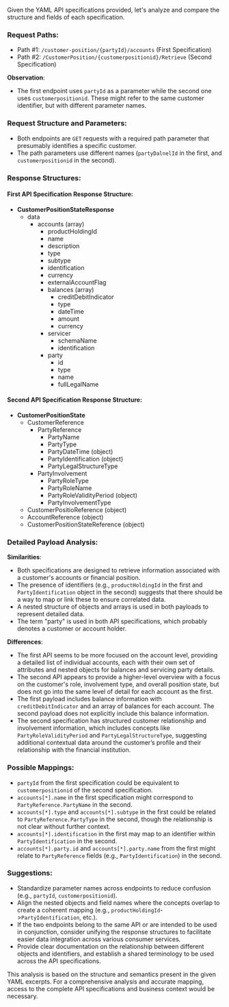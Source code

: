 Given the YAML API specifications provided, let's analyze and compare the structure and fields of each specification.

### Request Paths:
- Path #1: `/customer-position/{partyId}/accounts` (First Specification)
- Path #2: `/CustomerPosition/{customerpositionid}/Retrieve` (Second Specification)

**Observation**: 
- The first endpoint uses `partyId` as a parameter while the second one uses `customerpositionid`. These might refer to the same customer identifier, but with different parameter names.

### Request Structure and Parameters:
- Both endpoints are `GET` requests with a required path parameter that presumably identifies a specific customer.
- The path parameters use different names (`partyDalnelId` in the first, and `customerpositionid` in the second).

### Response Structures:

#### First API Specification Response Structure:
- **CustomerPositionStateResponse**
  - data
    - accounts (array)
      - productHoldingId
      - name
      - description
      - type
      - subtype
      - identification
      - currency
      - externalAccountFlag
      - balances (array)
        - creditDebitIndicator
        - type
        - dateTime
        - amount
        - currency
      - servicer
        - schemaName
        - identification
      - party
        - id
        - type
        - name
        - fullLegalName

#### Second API Specification Response Structure:
- **CustomerPositionState**
  - CustomerReference
    - PartyReference
      - PartyName
      - PartyType
      - PartyDateTime (object)
      - PartyIdentification (object)
      - PartyLegalStructureType
    - PartyInvolvement
      - PartyRoleType
      - PartyRoleName
      - PartyRoleValidityPeriod (object)
      - PartyInvolvementType
  - CustomerPositioReference (object)
  - AccountReference (object)
  - CustomerPositionStateReference (object)

### Detailed Payload Analysis:

**Similarities**:
- Both specifications are designed to retrieve information associated with a customer's accounts or financial position.
- The presence of identifiers (e.g., `productHoldingId` in the first and `PartyIdentification` object in the second) suggests that there should be a way to map or link these to ensure correlated data.
- A nested structure of objects and arrays is used in both payloads to represent detailed data.
- The term "party" is used in both API specifications, which probably denotes a customer or account holder.

**Differences**:
- The first API seems to be more focused on the account level, providing a detailed list of individual accounts, each with their own set of attributes and nested objects for balances and servicing party details.
- The second API appears to provide a higher-level overview with a focus on the customer's role, involvement type, and overall position state, but does not go into the same level of detail for each account as the first.
- The first payload includes balance information with `creditDebitIndicator` and an array of balances for each account. The second payload does not explicitly include this balance information.
- The second specification has structured customer relationship and involvement information, which includes concepts like `PartyRoleValidityPeriod` and `PartyLegalStructureType`, suggesting additional contextual data around the customer’s profile and their relationship with the financial institution.
  
### Possible Mappings:
- `partyId` from the first specification could be equivalent to `customerpositionid` of the second specification.
- `accounts[*].name` in the first specification might correspond to `PartyReference.PartyName` in the second.
- `accounts[*].type` and `accounts[*].subtype` in the first could be related to `PartyReference.PartyType` in the second, though the relationship is not clear without further context.
- `accounts[*].identification` in the first may map to an identifier within `PartyIdentification` in the second.
- `accounts[*].party.id` and `accounts[*].party.name` from the first might relate to `PartyReference` fields (e.g., `PartyIdentification`) in the second.
  
### Suggestions:
- Standardize parameter names across endpoints to reduce confusion (e.g., `partyId`, `customerpositionid`).
- Align the nested objects and field names where the concepts overlap to create a coherent mapping (e.g., `productHoldingId`->`PartyIdentification`, etc.).
- If the two endpoints belong to the same API or are intended to be used in conjunction, consider unifying the response structures to facilitate easier data integration across various consumer services.
- Provide clear documentation on the relationship between different objects and identifiers, and establish a shared terminology to be used across the API specifications.

This analysis is based on the structure and semantics present in the given YAML excerpts. For a comprehensive analysis and accurate mapping, access to the complete API specifications and business context would be necessary.